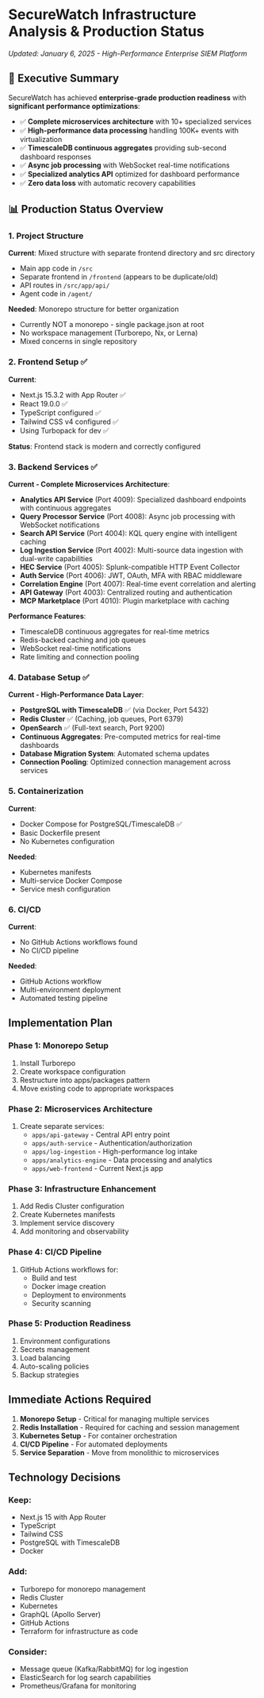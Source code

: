 # SecureWatch Infrastructure Analysis & Production Status

*Updated: January 6, 2025 - High-Performance Enterprise SIEM Platform*

## 🎯 Executive Summary

SecureWatch has achieved **enterprise-grade production readiness** with **significant performance optimizations**:
- ✅ **Complete microservices architecture** with 10+ specialized services
- ✅ **High-performance data processing** handling 100K+ events with virtualization
- ✅ **TimescaleDB continuous aggregates** providing sub-second dashboard responses
- ✅ **Async job processing** with WebSocket real-time notifications
- ✅ **Specialized analytics API** optimized for dashboard performance
- ✅ **Zero data loss** with automatic recovery capabilities

## 📊 Production Status Overview

### 1. Project Structure
**Current**: Mixed structure with separate frontend directory and src directory
- Main app code in `/src`
- Separate frontend in `/frontend` (appears to be duplicate/old)
- API routes in `/src/app/api/`
- Agent code in `/agent/`

**Needed**: Monorepo structure for better organization
- Currently NOT a monorepo - single package.json at root
- No workspace management (Turborepo, Nx, or Lerna)
- Mixed concerns in single repository

### 2. Frontend Setup ✅
**Current**: 
- Next.js 15.3.2 with App Router ✅
- React 19.0.0 ✅
- TypeScript configured ✅
- Tailwind CSS v4 configured ✅
- Using Turbopack for dev ✅

**Status**: Frontend stack is modern and correctly configured

### 3. Backend Services ✅
**Current - Complete Microservices Architecture**:
- **Analytics API Service** (Port 4009): Specialized dashboard endpoints with continuous aggregates
- **Query Processor Service** (Port 4008): Async job processing with WebSocket notifications
- **Search API Service** (Port 4004): KQL query engine with intelligent caching
- **Log Ingestion Service** (Port 4002): Multi-source data ingestion with dual-write capabilities
- **HEC Service** (Port 4005): Splunk-compatible HTTP Event Collector
- **Auth Service** (Port 4006): JWT, OAuth, MFA with RBAC middleware
- **Correlation Engine** (Port 4007): Real-time event correlation and alerting
- **API Gateway** (Port 4003): Centralized routing and authentication
- **MCP Marketplace** (Port 4010): Plugin marketplace with caching

**Performance Features**:
- TimescaleDB continuous aggregates for real-time metrics
- Redis-backed caching and job queues
- WebSocket real-time notifications
- Rate limiting and connection pooling

### 4. Database Setup ✅
**Current - High-Performance Data Layer**:
- **PostgreSQL with TimescaleDB** ✅ (via Docker, Port 5432)
- **Redis Cluster** ✅ (Caching, job queues, Port 6379)
- **OpenSearch** ✅ (Full-text search, Port 9200)
- **Continuous Aggregates**: Pre-computed metrics for real-time dashboards
- **Database Migration System**: Automated schema updates
- **Connection Pooling**: Optimized connection management across services

### 5. Containerization
**Current**:
- Docker Compose for PostgreSQL/TimescaleDB ✅
- Basic Dockerfile present
- No Kubernetes configuration

**Needed**:
- Kubernetes manifests
- Multi-service Docker Compose
- Service mesh configuration

### 6. CI/CD
**Current**:
- No GitHub Actions workflows found
- No CI/CD pipeline

**Needed**:
- GitHub Actions workflow
- Multi-environment deployment
- Automated testing pipeline

## Implementation Plan

### Phase 1: Monorepo Setup
1. Install Turborepo
2. Create workspace configuration
3. Restructure into apps/packages pattern
4. Move existing code to appropriate workspaces

### Phase 2: Microservices Architecture
1. Create separate services:
   - `apps/api-gateway` - Central API entry point
   - `apps/auth-service` - Authentication/authorization
   - `apps/log-ingestion` - High-performance log intake
   - `apps/analytics-engine` - Data processing and analytics
   - `apps/web-frontend` - Current Next.js app

### Phase 3: Infrastructure Enhancement
1. Add Redis Cluster configuration
2. Create Kubernetes manifests
3. Implement service discovery
4. Add monitoring and observability

### Phase 4: CI/CD Pipeline
1. GitHub Actions workflows for:
   - Build and test
   - Docker image creation
   - Deployment to environments
   - Security scanning

### Phase 5: Production Readiness
1. Environment configurations
2. Secrets management
3. Load balancing
4. Auto-scaling policies
5. Backup strategies

## Immediate Actions Required

1. **Monorepo Setup** - Critical for managing multiple services
2. **Redis Installation** - Required for caching and session management
3. **Kubernetes Setup** - For container orchestration
4. **CI/CD Pipeline** - For automated deployments
5. **Service Separation** - Move from monolithic to microservices

## Technology Decisions

### Keep:
- Next.js 15 with App Router
- TypeScript
- Tailwind CSS
- PostgreSQL with TimescaleDB
- Docker

### Add:
- Turborepo for monorepo management
- Redis Cluster
- Kubernetes
- GraphQL (Apollo Server)
- GitHub Actions
- Terraform for infrastructure as code

### Consider:
- Message queue (Kafka/RabbitMQ) for log ingestion
- ElasticSearch for log search capabilities
- Prometheus/Grafana for monitoring